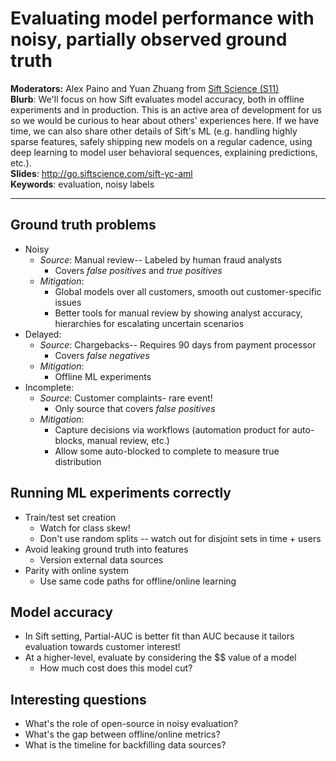 # Evaluating model performance with noisy, partially observed ground truth
**Moderators:** Alex Paino and Yuan Zhuang from [Sift Science (S11)](https://siftscience.com/)  
**Blurb**: We'll focus on how Sift evaluates model accuracy, both in offline experiments and in production. This is an active area of development for us so we would be curious to hear about others' experiences here. If we have time, we can also share other details of Sift's ML (e.g. handling highly sparse features, safely shipping new models on a regular cadence, using deep learning to model user behavioral sequences, explaining predictions, etc.).  
**Slides**: http://go.siftscience.com/sift-yc-aml  
**Keywords**: evaluation, noisy labels

---

## Ground truth problems
* Noisy
  * _Source_: Manual review-- Labeled by human fraud analysts
    * Covers _false positives_ and _true positives_    
  * _Mitigation_: 
    * Global models over all customers, smooth out customer-specific issues
    * Better tools for manual review by showing analyst accuracy, hierarchies for escalating uncertain scenarios
* Delayed:
  * _Source_: Chargebacks-- Requires 90 days from payment processor
    * Covers _false negatives_
  * _Mitigation_:
    * Offline ML experiments
* Incomplete: 
  * _Source_: Customer complaints- rare event!
    * Only source that covers _false positives_
  * _Mitigation_: 
    * Capture decisions via workflows (automation product for auto-blocks, manual review, etc.)
    * Allow some auto-blocked to complete to measure true distribution

## Running ML experiments correctly
* Train/test set creation
  * Watch for class skew!
  * Don't use random splits -- watch out for disjoint sets in time + users
* Avoid leaking ground truth into features
  * Version external data sources
* Parity with online system
  * Use same code paths for offline/online learning

## Model accuracy
* In Sift setting, Partial-AUC is better fit than AUC because it tailors evaluation towards customer interest!
* At a higher-level, evaluate by considering the $$ value of a model
  * How much cost does this model cut?

## Interesting questions
* What's the role of open-source in noisy evaluation?
* What's the gap between offline/online metrics?
* What is the timeline for backfilling data sources?
